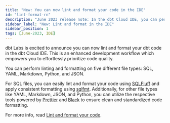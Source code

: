 ```yaml
---
title: "New: You can now lint and format your code in the IDE"
id: "lint-format-rn"
description: "June 2023 release note: In the dbt Cloud IDE, you can perform linting and formatting on SQL, YAML, Markdown, Python, and JSON files using tools like SQLFluff, sqlfmt, Prettier, and Black."
sidebar_label: "New: Lint and format in the IDE"
sidebar_position: 1
tags: [June-2023, IDE]
---
```


dbt Labs is excited to announce you can now lint and format your dbt code in the dbt Cloud IDE. This is an enhanced development workflow which empowers you to effortlessly prioritize code quality. 

You can perform linting and formatting on five different file types: SQL, YAML, Markdown, Python, and JSON. 

For SQL files, you can easily lint and format your code using [SQLFluff](https://sqlfluff.com/) and apply consistent formatting using [sqlfmt](http://sqlfmt.com/). Additionally, for other file types like YAML, Markdown, JSON, and Python, you can utilize the respective tools powered by [Prettier](https://prettier.io/) and [Black](https://black.readthedocs.io/en/latest/) to ensure clean and standardized code formatting.

For more info, read [Lint and format your code](/docs/cloud/dbt-cloud-ide/lint-format).

<DocCarousel slidesPerView={1}>

<Lightbox src="/img/docs/dbt-cloud/cloud-ide/sqlfluff.gif" width="100%" title="Use SQLFluff to lint/format your SQL code, and view code errors in the Code Quality tab."/>

<Lightbox src="/img/docs/dbt-cloud/cloud-ide/sqlfmt.gif" width="95%" title="Use sqlfmt to format your SQL code."/>

<Lightbox src="/img/docs/dbt-cloud/cloud-ide/prettier.gif" width="95%" title="Format YAML, Markdown, and JSON files using Prettier."/>

</DocCarousel>
